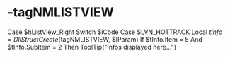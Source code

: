 # -tagNMLISTVIEW
Case $hListView_Right Switch $iCode Case $LVN_HOTTRACK Local $tInfo = DllStructCreate($tagNMLISTVIEW, $lParam) If $tInfo.Item = 5 And $tInfo.SubItem = 2 Then ToolTip("Infos displayed here...")
